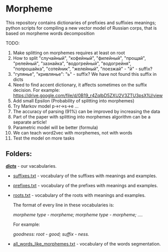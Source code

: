 # Morpheme
This repository contains dictionaries of prefixies and suffixies meanings; python scripts for compiling a new vector model of Russian corps, that is based on morpheme words decomposition

TODO:
1. Make splitting on morphemes requires at least on root
2. How to split "случайный", "кофейный", "филейный", "прощай", "релейный", "зазнайка", "водогрейный", "водогрейня", "попрошайка", "сотейник", "желейный", "поезжай" - "й" - suffix?
3. "гулянье", "кривлянье": "ь" - suffix? We have not found this suffix in dicts
4. Need to find accent dictionary, it affects sometimes on the suffix decision.
For example:
https://drive.google.com/file/d/0B19_r4ZqIbD5ZXU2V3ZTU3psX1U/view
5. Add small Epsilon (Probability of splitting into morphemes)
6. Try Markov model p->r->s->e ...
7. The accuracy of parsing (91%) can be improved by increasing the data
8. Part of the paper with splitting into morphemes algorithm can be a separate article!
9. Parametric model will be better (formula)
10. We can teach word2vec with morphemes, not with words
11. Test the model on more tasks



## Folders:

***[dicts](dicts/.)*** - our vacabularies.
+ [suffixes.txt](dicts/suffixes.txt) - vocabulary of the suffixes with meanings and examples.
+ [prefixes.txt](dicts/prefixes.txt) - vocabulary of the prefixes with meanings and examples.
+ [roots.txt](dicts/roots.txt) - vocabulary of the roots with meanings and examples.

  The format of every line in these vocabularies is:
  
  *morpheme type - morpheme; morpheme type - morpheme; ....*
  
  For example:
  
  *goodness: root - good; suffix - ness.*
  
+ [all_words_like_morphemes.txt](dicts/all_words_like_morphemes) - vocabulary of the words segmentation.
